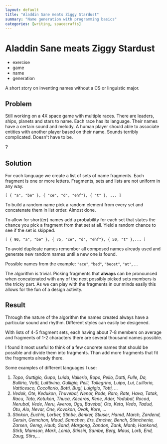 ```yaml
---
layout: default
title: "Aladdin Sane meats Ziggy Stardust"
summary: "Name generation with programming basics"
categories: [writing, spacecrafts]
---
```


# Aladdin Sane meats Ziggy Stardust

* exercise
* game
* name 
* generation

A short story on inventing names without a CS or linguistic major.


## Problem
Still working on a 4X space game with multiple races. 
There are leaders, ships, planets and stars to name.
Each race has its language. 
Their names have a certain sound and melody.
A human player should able to associate entities with
another player based on their name. 
Sounds terribly complicated. Doesn't have to be.

<big>?</big>


## Solution
For each language we create a list of sets of name fragments.
Each fragment is one or more letters. 
Fragments, sets and lists are not uniform in any way.

```
[ { "a", "be" }, { "ce", "d", "ehf"}, { "t" }, ... ]
```

To build a random name pick a random element from every 
set and concatenate them in list order. Almost done.

To allow for short(er) names add a probability for each
set that states the chance you pick a fragment from
that set at all. Yield a random chance to see if the 
set is skipped.

```
[ { 90, "a", "be" }, { 75, "ce", "d", "ehf"}, { 50, "t" },... ]
```

To avoid duplicate names remember all composed names
already used and generate new random names until a new
one is found.

Possible names from the example: `"ace"`, `"bed"`, `"becet"`, `"at"`, ...

The algorithm is trivial. 
Picking fragments that **always** can be pronounced 
when concatenated with any of the next possibly picked 
sets members is the tricky part.
As we can play with the fragments in our minds easily
this allows for the fun of a design activity.


## Result

Through the nature of the algorithm the names created
always have a particular sound and rhythm.
Different styles can easily be desigened.

With lists of 4-5 fragment sets, each having about 7-8
members on average and fragments of 1-2 characters 
there are several thousand names possible.

I found it most useful to think of a few concrete names
that should be possible and divide them into fragments.
Than add more fragments that fit the fragments
already there.

Some examples of different languages I use:

1. *Topo, Guttigio, Gupo, Luida, Vallerio, Bopo, Pello, Datti, Fulle, Da, Bullirio, Vatti, Luittivino, Gulligio, Pelli, Tollegrino, Luipo, Lui, Luillorio, Vatticesco, Cocollorio, Botti, Bugi, Luigigio, Totti, ...*
2. *Vedok, Ote, Kedukon, Thuvebal, Nenor, Rode, Raro, Rate, Hava, Tatak, Racu, Tato, Kotukon, Thuca, Keceros, Kene, Ador, Yodubal, Rocod, Nerubal, Vede, Neru, Averos, Ogu, Bavebal, Oto, Keta, Vedo, Tadud, Otu, Alo, Nevar, One, Kovokon, Ovak, Kore, ...*
3. *Stinkon, Euchin, Lorber, Stinbe, Benker, Stiuser, Hamd, March, Zardend, Gersin, Gemchon, Maud, Samchen, Ers, Emcher, Bench, Stimchenia, Zarsen, Gemg, Haub, Sand, Margong, Zandon, Zank, Manb, Hankond, Stirb, Mamson, Mark, Lomb, Stinsin, Sambe, Berg, Maus, Lorb, End, Zaug, Stirs,...*

